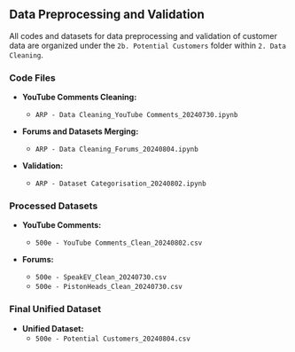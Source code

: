 ## Data Preprocessing and Validation

All codes and datasets for data preprocessing and validation of customer data are organized under the `2b. Potential Customers` folder within `2. Data Cleaning`.

### Code Files

- **YouTube Comments Cleaning:**
  - `ARP - Data Cleaning_YouTube Comments_20240730.ipynb`
  
- **Forums and Datasets Merging:**
  - `ARP - Data Cleaning_Forums_20240804.ipynb`

- **Validation:**
  - `ARP - Dataset Categorisation_20240802.ipynb`

### Processed Datasets

- **YouTube Comments:**
  - `500e - YouTube Comments_Clean_20240802.csv`
  
- **Forums:**
  - `500e - SpeakEV_Clean_20240730.csv`
  - `500e - PistonHeads_Clean_20240730.csv`

### Final Unified Dataset

- **Unified Dataset:**
  - `500e - Potential Customers_20240804.csv`
